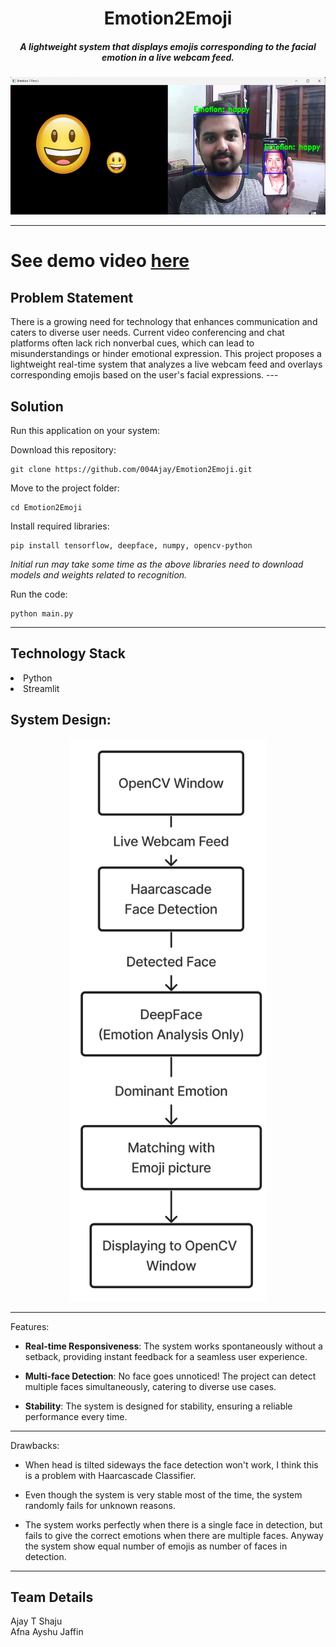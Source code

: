 <b><h1 align="center"> Emotion2Emoji </h1></b>
<h5 align="center"> A lightweight system that displays emojis corresponding to the facial emotion in a live webcam feed. </h5>

<p align="center">
<img src="Assets/Emotion2Emoji.jpg" title = "E2E Title Picture" height='220'></p>

---
# See demo video [here](https://youtu.be/RnYWvHqkous)

<h2> Problem Statement </h2> 
There is a growing need for technology that enhances communication and caters to diverse user needs. Current video conferencing and chat platforms often lack rich nonverbal cues, which can lead to misunderstandings or hinder emotional expression. This project proposes a lightweight real-time system that analyzes a live webcam feed and overlays corresponding emojis based on the user's facial expressions.
---
<h2> Solution </h2>
Run this application on your system:

Download this repository:

    git clone https://github.com/004Ajay/Emotion2Emoji.git

Move to the project folder:

    cd Emotion2Emoji
    
Install required libraries:

    pip install tensorflow, deepface, numpy, opencv-python

_Initial run may take some time as the above libraries need to download models and weights related to recognition._ 

Run the code:

    python main.py

---
<h2> Technology Stack </h2>
<li>Python</li>
<li>Streamlit</li>

<h2> System Design: </h2>

<p align="center">
<img src="Assets/E2E Diagram.png" title = "E2E Title Picture" height='900'></p>

---

Features:

* **Real-time Responsiveness**: The system works spontaneously without a setback, providing instant feedback for a seamless user experience.

* **Multi-face Detection**: No face goes unnoticed! The project can detect multiple faces simultaneously, catering to diverse use cases.

* **Stability**: The system is designed for stability, ensuring a reliable performance every time.

---

Drawbacks:

* When head is tilted sideways the face detection won't work, I think this is a problem with Haarcascade Classifier.

* Even though the system is very stable most of the time, the system randomly fails for unknown reasons.

* The system works perfectly when there is a single face in detection, but fails to give the correct emotions when there are multiple faces. Anyway the system show equal number of emojis as number of faces in detection.

---
<h2> Team Details </h2>

Ajay T Shaju <br>
Afna Ayshu Jaffin
 <!--https://youtu.be/RnYWvHqkous -->
